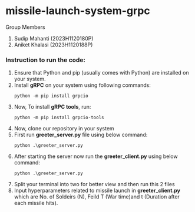 # missile-launch-system-grpc
Group Members
1. Sudip Mahanti (2023H1120180P)
2. Aniket Khalasi (2023H1120188P)

### Instruction to run the code:

1. Ensure that Python and pip (usually comes with Python) are installed on your system.
2. Install **gRPC** on your system using following commands:
   ```
   python -m pip install grpcio  
3. Now, To install **gRPC tools**, run:
   ```
   python -m pip install grpcio-tools
4. Now, clone our repository in your system
5. First run **greeter_server.py** file using below command:
   ```
   python .\greeter_server.py
6. After starting the server now run the **greeter_client.py** using below command:
   ```
   python .\greeter_server.py
7. Split your terminal into two for better view and then run this 2 files
8. Input hyperparameters related to missile launch in **greeter_client.py** which are No. of Soldeirs (N), Feild T (War time)and t (Duration after each missile hits).    

